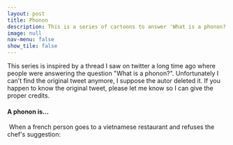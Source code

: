```yaml
---
layout: post
title: Phonon
description: This is a series of cartoons to answer 'What is a phonon?' Wrong answers only!
image: null
nav-menu: false
show_tile: false
---
```


This series is inspired by a thread I saw on twitter a long time ago where people were answering the question "What is a phonon?". Unfortunately I can't find the original tweet anymore, I suppose the autor deleted it. If you happen to know the original tweet, please let me know so I can give the proper credits.

<h4>A phonon is...</h4>
<p><span class="image right"><img src="{% link assets/images/ezgif.com-gif-maker.gif %}" alt="" /></span>
When a french person goes to a vietnamese restaurant and refuses the chef's suggestion:
<!-- <blockquote>Pho? Non!</blockquote> -->
</p>